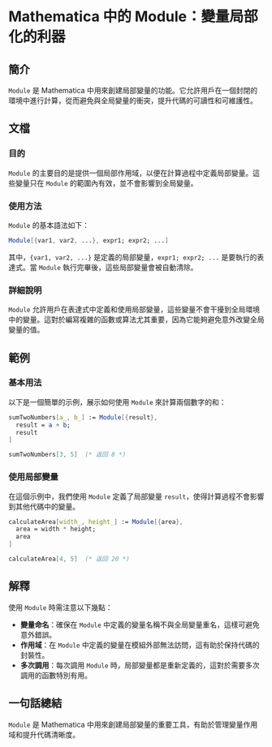 <!--
Meta Description: # Mathematica 中的 Module：變量局部化的利器 ## 簡介 `Module` 是 Mathematica 中用來創建局部變量的功能。它允許用戶在一個封閉的環境中進行計算，從而避免與全局變量的衝突，提升代碼的可讀性和可維護性。 ## 文檔 ### 目的 `Module` 的主要目的是...
Meta Keywords: module, mathematica, result, area, var1
-->

# Mathematica 中的 Module：變量局部化的利器

## 簡介
`Module` 是 Mathematica 中用來創建局部變量的功能。它允許用戶在一個封閉的環境中進行計算，從而避免與全局變量的衝突，提升代碼的可讀性和可維護性。

## 文檔
### 目的
`Module` 的主要目的是提供一個局部作用域，以便在計算過程中定義局部變量。這些變量只在 `Module` 的範圍內有效，並不會影響到全局變量。

### 使用方法
`Module` 的基本語法如下：
```mathematica
Module[{var1, var2, ...}, expr1; expr2; ...]
```
其中，`{var1, var2, ...}` 是定義的局部變量，`expr1; expr2; ...` 是要執行的表達式。當 `Module` 執行完畢後，這些局部變量會被自動清除。

### 詳細說明
`Module` 允許用戶在表達式中定義和使用局部變量，這些變量不會干擾到全局環境中的變量。這對於編寫複雜的函數或算法尤其重要，因為它能夠避免意外改變全局變量的值。

## 範例
### 基本用法
以下是一個簡單的示例，展示如何使用 `Module` 來計算兩個數字的和：
```mathematica
sumTwoNumbers[a_, b_] := Module[{result},
  result = a + b;
  result
]

sumTwoNumbers[3, 5]  (* 返回 8 *)
```

### 使用局部變量
在這個示例中，我們使用 `Module` 定義了局部變量 `result`，使得計算過程不會影響到其他代碼中的變量。
```mathematica
calculateArea[width_, height_] := Module[{area},
  area = width * height;
  area
]

calculateArea[4, 5]  (* 返回 20 *)
```

## 解釋
使用 `Module` 時需注意以下幾點：
- **變量命名**：確保在 `Module` 中定義的變量名稱不與全局變量重名，這樣可避免意外錯誤。
- **作用域**：在 `Module` 中定義的變量在模組外部無法訪問，這有助於保持代碼的封裝性。
- **多次調用**：每次調用 `Module` 時，局部變量都是重新定義的，這對於需要多次調用的函數特別有用。

## 一句話總結
`Module` 是 Mathematica 中用來創建局部變量的重要工具，有助於管理變量作用域和提升代碼清晰度。